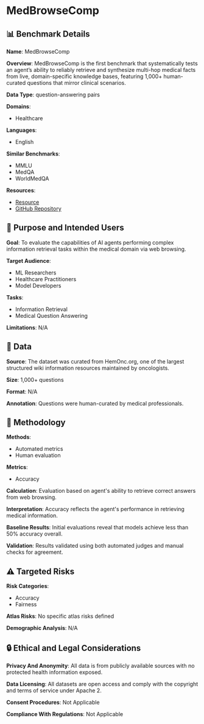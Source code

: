 # MedBrowseComp

## 📊 Benchmark Details

**Name**: MedBrowseComp

**Overview**: MedBrowseComp is the first benchmark that systematically tests an agent’s ability to reliably retrieve and synthesize multi-hop medical facts from live, domain-specific knowledge bases, featuring 1,000+ human-curated questions that mirror clinical scenarios.

**Data Type**: question-answering pairs

**Domains**:
- Healthcare

**Languages**:
- English

**Similar Benchmarks**:
- MMLU
- MedQA
- WorldMedQA

**Resources**:
- [Resource](https://huggingface.co/datasets/AIM-Harvard/MedBrowseComp)
- [GitHub Repository](https://github.com/shan23chen/MedBrowseComp)

## 🎯 Purpose and Intended Users

**Goal**: To evaluate the capabilities of AI agents performing complex information retrieval tasks within the medical domain via web browsing.

**Target Audience**:
- ML Researchers
- Healthcare Practitioners
- Model Developers

**Tasks**:
- Information Retrieval
- Medical Question Answering

**Limitations**: N/A

## 💾 Data

**Source**: The dataset was curated from HemOnc.org, one of the largest structured wiki information resources maintained by oncologists.

**Size**: 1,000+ questions

**Format**: N/A

**Annotation**: Questions were human-curated by medical professionals.

## 🔬 Methodology

**Methods**:
- Automated metrics
- Human evaluation

**Metrics**:
- Accuracy

**Calculation**: Evaluation based on agent's ability to retrieve correct answers from web browsing.

**Interpretation**: Accuracy reflects the agent's performance in retrieving medical information.

**Baseline Results**: Initial evaluations reveal that models achieve less than 50% accuracy overall.

**Validation**: Results validated using both automated judges and manual checks for agreement.

## ⚠️ Targeted Risks

**Risk Categories**:
- Accuracy
- Fairness

**Atlas Risks**:
No specific atlas risks defined

**Demographic Analysis**: N/A

## 🔒 Ethical and Legal Considerations

**Privacy And Anonymity**: All data is from publicly available sources with no protected health information exposed.

**Data Licensing**: All datasets are open access and comply with the copyright and terms of service under Apache 2.

**Consent Procedures**: Not Applicable

**Compliance With Regulations**: Not Applicable
